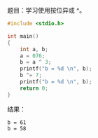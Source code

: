 题目：学习使用按位异或 ^。
```c
#include <stdio.h>

int main()
{
	int a, b;
	a = 076;
	b = a ^ 3;
	printf("b = %d \n", b);
	b ^= 7;
	printf("b = %d \n", b);
	return 0;
}
```
结果：
```
b = 61
b = 58
```
